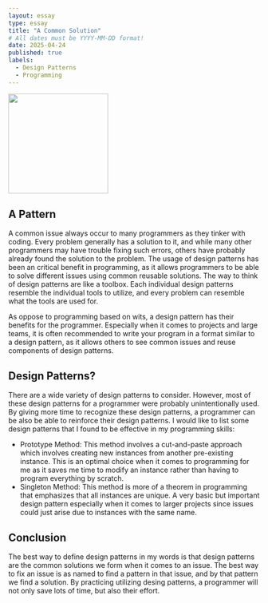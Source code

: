 ```yaml
---
layout: essay
type: essay
title: "A Common Solution"
# All dates must be YYYY-MM-DD format!
date: 2025-04-24
published: true
labels:
  - Design Patterns
  - Programming
---
```


<img width="200px" class="rounded float-start pe-4" src="https://www.rd.com/wp-content/uploads/2024/04/GettyImages-1152894858-Jigsaw-Puzzle-Strategy-to-Solve-Puzzles-Fast-JVedit.jpg">

## A Pattern
A common issue always occur to many programmers as they tinker with coding. Every problem generally has a solution to it, and while many other programmers may have trouble fixing such errors, others have probably already found the solution to the problem. The usage of design
patterns has been an critical benefit in programming, as it allows programmers to be able to solve different issues using common reusable solutions. The way to think of design patterns are like a toolbox. Each individual design patterns resemble the individual tools to utilize, and
every problem can resemble what the tools are used for.

As oppose to programming based on wits, a design pattern has their benefits for the programmer. Especially when it comes to projects and large teams, it is often recommended to write your program in a format similar to a design pattern, as it allows others to see common issues and
reuse components of design patterns.

## Design Patterns?
There are a wide variety of design patterns to consider. However, most of these design patterns for a programmer were probably unintentionally used. By giving more time to recognize these design patterns, a programmer can be also be able to reinforce their design patterns. 
I would like to list some design patterns that I found to be effective in my programming skills:
    <ul>
      <li>
        Prototype Method: This method involves a cut-and-paste approach which involves creating new instances from another pre-existing instance. This is an optimal choice when it comes to programming for me as it saves me time to modify an instance rather than having to 
        program everything by scratch.
      </li>
      <li>
        Singleton Method: This method is more of a theorem in programming that emphasizes that all instances are unique. A very basic but important design pattern especially when it comes to larger projects since issues could just arise due to instances with the same name.
      </li>
    </ul>

  ## Conclusion
  The best way to define design patterns in my words is that design patterns are the common solutions we form when it comes to an issue. The best way to fix an issue is as named to find a pattern in that issue, and by that pattern we find a solution. 
  By practicing utilizing desing patterns, a programmer will not only save lots of time, but also their effort.
